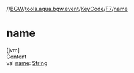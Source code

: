 //[BGW](../../../../index.md)/[tools.aqua.bgw.event](../../index.md)/[KeyCode](../index.md)/[F7](index.md)/[name](name.md)



# name  
[jvm]  
Content  
val [name](name.md): [String](https://kotlinlang.org/api/latest/jvm/stdlib/kotlin/-string/index.html)  



